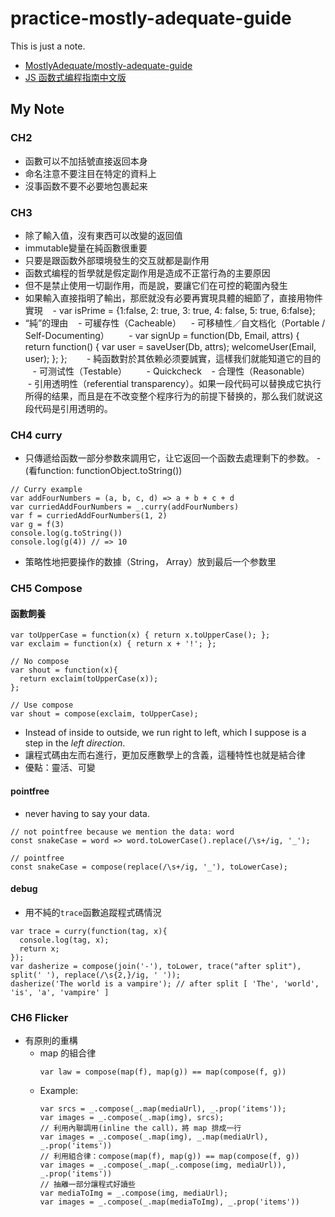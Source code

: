 # practice-mostly-adequate-guide
This is just a note.
- [MostlyAdequate/mostly-adequate-guide](https://github.com/MostlyAdequate/mostly-adequate-guide)
- [JS 函数式编程指南中文版](https://github.com/llh911001/mostly-adequate-guide-chinese)
## My Note
### CH2
- 函數可以不加括號直接返回本身
- 命名注意不要注目在特定的資料上
- 沒事函数不要不必要地包裹起来
### CH3
- 除了輸入值，沒有東西可以改變的返回值
- immutable變量在純函數很重要
- 只要是跟函数外部環境發生的交互就都是副作用
- 函数式编程的哲學就是假定副作用是造成不正當行為的主要原因
- 但不是禁止使用一切副作用，而是說，要讓它们在可控的範圍內發生
- 如果輸入直接指明了輸出，那麽就没有必要再實現具體的細節了，直接用物件實現
    - var isPrime = {1:false, 2: true, 3: true, 4: false, 5: true, 6:false};
- “純”的理由
    - 可緩存性（Cacheable）
    - 可移植性／自文档化（Portable / Self-Documenting）
        - var signUp = function(Db, Email, attrs) {
              return function() {
                var user = saveUser(Db, attrs);
                 welcomeUser(Email, user);
          };
        };
        - 純函数對於其依赖必须要誠實，這樣我们就能知道它的目的
    - 可测试性（Testable）
        - Quickcheck
    - 合理性（Reasonable）
        - 引用透明性（referential transparency）。如果一段代码可以替换成它执行所得的结果，而且是在不改变整个程序行为的前提下替换的，那么我们就说这段代码是引用透明的。
### CH4 curry
- 只傳遞给函数一部分参数來調用它，让它返回一个函数去處理剩下的参数。
-(看function: functionObject.toString())
```
// Curry example
var addFourNumbers = (a, b, c, d) => a + b + c + d
var curriedAddFourNumbers = _.curry(addFourNumbers)
var f = curriedAddFourNumbers(1, 2)
var g = f(3)
console.log(g.toString())
console.log(g(4)) // => 10
```
- 策略性地把要操作的数據（String， Array）放到最后一个参数里
### CH5 Compose
#### 函數飼養
```
var toUpperCase = function(x) { return x.toUpperCase(); };
var exclaim = function(x) { return x + '!'; };

// No compose
var shout = function(x){
  return exclaim(toUpperCase(x));
};

// Use compose
var shout = compose(exclaim, toUpperCase);
```
- Instead of inside to outside, we run right to left, which I suppose is a step in the *left direction*.
- 讓程式碼由左而右進行，更加反應數學上的含義，這種特性也就是結合律
 - 優點：靈活、可變
#### pointfree
- never having to say your data.
```
// not pointfree because we mention the data: word
const snakeCase = word => word.toLowerCase().replace(/\s+/ig, '_');

// pointfree
const snakeCase = compose(replace(/\s+/ig, '_'), toLowerCase);
```
#### debug
- 用不純的`trace`函數追蹤程式碼情況
``` 
var trace = curry(function(tag, x){
  console.log(tag, x);
  return x;
});
var dasherize = compose(join('-'), toLower, trace("after split"), split(' '), replace(/\s{2,}/ig, ' '));
dasherize('The world is a vampire'); // after split [ 'The', 'world', 'is', 'a', 'vampire' ]
```
### CH6 Flicker
- 有原則的重構
  - map 的組合律
    ```
    var law = compose(map(f), map(g)) == map(compose(f, g))
    ```
  - Example:
    ```
    var srcs = _.compose(_.map(mediaUrl), _.prop('items'));
    var images = _.compose(_.map(img), srcs);
    // 利用內聯調用(inline the call)，將 map 排成一行
    var images = _.compose(_.map(img), _.map(mediaUrl), _.prop('items'))
    // 利用組合律：compose(map(f), map(g)) == map(compose(f, g)) 
    var images = _.compose(_.map(_.compose(img, mediaUrl)), _.prop('items'))
    // 抽離一部分讓程式好讀些
    var mediaToImg = _.compose(img, mediaUrl);
    var images = _.compose(_.map(mediaToImg), _.prop('items'))
    ```


